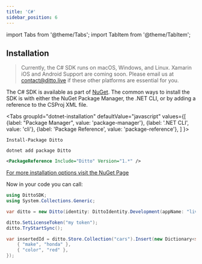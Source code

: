 ```yaml
---
title: 'C#'
sidebar_position: 6
---
```


import Tabs from '@theme/Tabs';
import TabItem from '@theme/TabItem';

## Installation

> Currently, the C# SDK runs on macOS, Windows, and Linux. Xamarin iOS and Android Support are coming soon. Please email us at [contact@ditto.live](mailto:contact@ditto.live) if these other platforms are essential for you. 

The C# SDK is available as part of [NuGet](https://nuget.org). The common ways to install the SDK is with either the NuGet Package Manager, the .NET CLI, or by adding a reference to the CSProj XML file.

<Tabs
  groupId="dotnet-installation"
  defaultValue="javascript"
  values={[
    {label: "Package Manager", value: 'package-manager'},
    {label: '.NET CLI', value: 'cli'},
    {label: 'Package Reference', value: 'package-reference'},
  ]
}>
<TabItem value="package-manager">

```
Install-Package Ditto
```

</TabItem>
<TabItem value="cli">

```
dotnet add package Ditto
```

</TabItem>
<TabItem value="package-reference">

```xml
<PackageReference Include="Ditto" Version="1.*" />
```

</TabItem>
</Tabs>

[For more installation options visit the NuGet Page](https://www.nuget.org/packages/Ditto/)

Now in your code you can call:

```csharp
using DittoSDK;
using System.Collections.Generic;

var ditto = new Ditto(identity: DittoIdentity.Development(appName: "live.ditto.tasks"));

ditto.SetLicenseToken("my token");
ditto.TryStartSync();

var insertedId = ditto.Store.Collection("cars").Insert(new Dictionary<string, object> {
    { "make", "honda" },
    { "color", "red" },
});
```